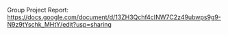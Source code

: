 Group Project Report: https://docs.google.com/document/d/13ZH3Qchf4cINW7C2z49ubwps9g9-N9z9tYschk_MHtY/edit?usp=sharing
